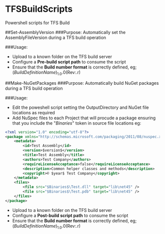 # TFSBuildScripts
Powershell scripts for TFS Build

##Set-AssemblyVersion
###Purpose:
Automatically set the AssemblyFileVersion during a TFS build operation

###Usage:
* Upload to a known folder on the TFS build server
* Configure a **Pre-build script path** to consume the script
* Ensure that the **Build number format** is correctly defined, eg; $(BuildDefinitionName)_1.0.0$(Rev:.r)

##Make-NuGetPackages
###Purpose:
Automatically build NuGet packages during a TFS build operation

###Usage:
* Edit the poweshell script setting the OutputDirectory and NuGet file locations as required
* Add NuSpec files to each Project that will procude a package ensuring that you include the "$Binaries$" token in source file locations eg:

```xml
<?xml version="1.0" encoding="utf-8"?>
<package xmlns="http://schemas.microsoft.com/packaging/2011/08/nuspec.xsd">
    <metadata>
        <id>Test Assembly</id>
        <version>$version$</version>
        <title>Test Assembly</title>
        <authors>Test Company</authors>
        <requireLicenseAcceptance>false</requireLicenseAcceptance>
        <description>Common helper classes and methods</description>
        <copyright>© $year$ Test Company</copyright>
    </metadata>
    <files>
        <file src="$Binaries$\Test.dll" target="lib\net45" />
        <file src="$Binaries$\Test.pdb" target="lib\net45" />
    </files>
</package>
```

* Upload to a known folder on the TFS build server
* Configure a **Post-build script path** to consume the script
* Ensure that the **Build number format** is correctly defined, eg; $(BuildDefinitionName)_1.0.0$(Rev:.r)